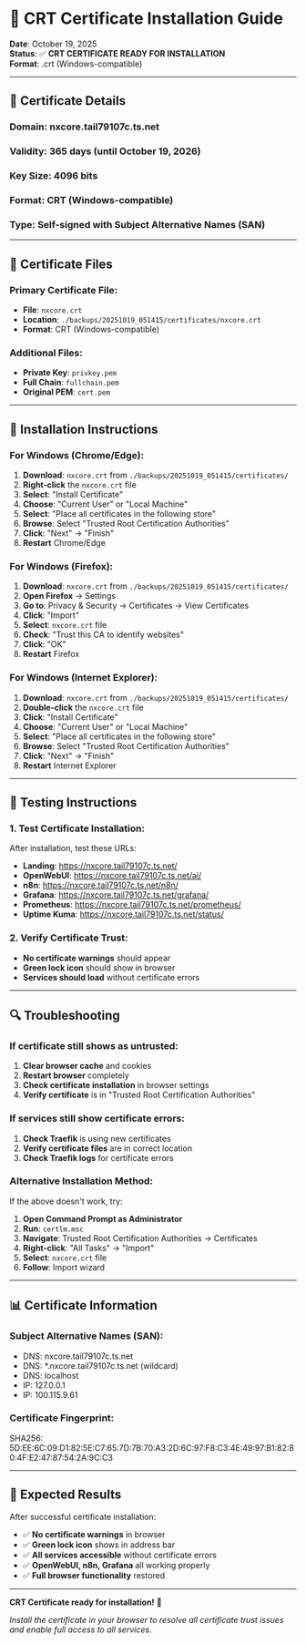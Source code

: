 # 🔐 CRT Certificate Installation Guide

**Date**: October 19, 2025  
**Status**: ✅ **CRT CERTIFICATE READY FOR INSTALLATION**  
**Format**: .crt (Windows-compatible)

---

## 🔐 **Certificate Details**

### **Domain**: nxcore.tail79107c.ts.net
### **Validity**: 365 days (until October 19, 2026)
### **Key Size**: 4096 bits
### **Format**: CRT (Windows-compatible)
### **Type**: Self-signed with Subject Alternative Names (SAN)

---

## 📁 **Certificate Files**

### **Primary Certificate File**:
- **File**: `nxcore.crt`
- **Location**: `./backups/20251019_051415/certificates/nxcore.crt`
- **Format**: CRT (Windows-compatible)

### **Additional Files**:
- **Private Key**: `privkey.pem`
- **Full Chain**: `fullchain.pem`
- **Original PEM**: `cert.pem`

---

## 🚀 **Installation Instructions**

### **For Windows (Chrome/Edge)**:
1. **Download**: `nxcore.crt` from `./backups/20251019_051415/certificates/`
2. **Right-click** the `nxcore.crt` file
3. **Select**: "Install Certificate"
4. **Choose**: "Current User" or "Local Machine"
5. **Select**: "Place all certificates in the following store"
6. **Browse**: Select "Trusted Root Certification Authorities"
7. **Click**: "Next" → "Finish"
8. **Restart** Chrome/Edge

### **For Windows (Firefox)**:
1. **Download**: `nxcore.crt` from `./backups/20251019_051415/certificates/`
2. **Open Firefox** → Settings
3. **Go to**: Privacy & Security → Certificates → View Certificates
4. **Click**: "Import"
5. **Select**: `nxcore.crt` file
6. **Check**: "Trust this CA to identify websites"
7. **Click**: "OK"
8. **Restart** Firefox

### **For Windows (Internet Explorer)**:
1. **Download**: `nxcore.crt` from `./backups/20251019_051415/certificates/`
2. **Double-click** the `nxcore.crt` file
3. **Click**: "Install Certificate"
4. **Choose**: "Current User" or "Local Machine"
5. **Select**: "Place all certificates in the following store"
6. **Browse**: Select "Trusted Root Certification Authorities"
7. **Click**: "Next" → "Finish"
8. **Restart** Internet Explorer

---

## 🧪 **Testing Instructions**

### **1. Test Certificate Installation**:
After installation, test these URLs:
- **Landing**: https://nxcore.tail79107c.ts.net/
- **OpenWebUI**: https://nxcore.tail79107c.ts.net/ai/
- **n8n**: https://nxcore.tail79107c.ts.net/n8n/
- **Grafana**: https://nxcore.tail79107c.ts.net/grafana/
- **Prometheus**: https://nxcore.tail79107c.ts.net/prometheus/
- **Uptime Kuma**: https://nxcore.tail79107c.ts.net/status/

### **2. Verify Certificate Trust**:
- **No certificate warnings** should appear
- **Green lock icon** should show in browser
- **Services should load** without certificate errors

---

## 🔍 **Troubleshooting**

### **If certificate still shows as untrusted**:
1. **Clear browser cache** and cookies
2. **Restart browser** completely
3. **Check certificate installation** in browser settings
4. **Verify certificate** is in "Trusted Root Certification Authorities"

### **If services still show certificate errors**:
1. **Check Traefik** is using new certificates
2. **Verify certificate files** are in correct location
3. **Check Traefik logs** for certificate errors

### **Alternative Installation Method**:
If the above doesn't work, try:
1. **Open Command Prompt as Administrator**
2. **Run**: `certlm.msc`
3. **Navigate**: Trusted Root Certification Authorities → Certificates
4. **Right-click**: "All Tasks" → "Import"
5. **Select**: `nxcore.crt` file
6. **Follow**: Import wizard

---

## 📊 **Certificate Information**

### **Subject Alternative Names (SAN)**:
- DNS: nxcore.tail79107c.ts.net
- DNS: *.nxcore.tail79107c.ts.net (wildcard)
- DNS: localhost
- IP: 127.0.0.1
- IP: 100.115.9.61

### **Certificate Fingerprint**:
SHA256: 5D:EE:6C:09:D1:82:5E:C7:65:7D:7B:70:A3:2D:6C:97:F8:C3:4E:49:97:B1:82:80:4F:E2:47:87:54:2A:9C:C3

---

## 🎉 **Expected Results**

After successful certificate installation:
- ✅ **No certificate warnings** in browser
- ✅ **Green lock icon** shows in address bar
- ✅ **All services accessible** without certificate errors
- ✅ **OpenWebUI, n8n, Grafana** all working properly
- ✅ **Full browser functionality** restored

---

**CRT Certificate ready for installation!** 🎉

*Install the certificate in your browser to resolve all certificate trust issues and enable full access to all services.*
